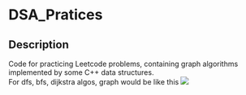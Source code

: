# DSA_Pratices
## Description
Code for practicing Leetcode problems, containing graph algorithms implemented by some C++ data structures.<br />
For dfs, bfs, dijkstra algos, graph would be like this ![](https://i.imgur.com/dqnhAkk.jpg)
